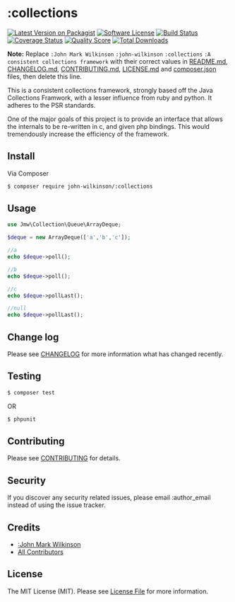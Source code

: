 # :collections

[![Latest Version on Packagist][ico-version]][link-packagist]
[![Software License][ico-license]](LICENSE.md)
[![Build Status][ico-travis]][link-travis]
[![Coverage Status][ico-scrutinizer]][link-scrutinizer]
[![Quality Score][ico-code-quality]][link-code-quality]
[![Total Downloads][ico-downloads]][link-downloads]

**Note:** Replace ```:John Mark Wilkinson``` ```:john-wilkinson``` ```:collections``` ```:A consistent collections framework``` with their correct values in [README.md](README.md), [CHANGELOG.md](CHANGELOG.md), [CONTRIBUTING.md](CONTRIBUTING.md), [LICENSE.md](LICENSE.md) and [composer.json](composer.json) files, then delete this line.

This is a consistent collections framework, strongly based off the Java Collections Framwork, with a lesser influence from ruby and python. It adheres to the PSR standards.

One of the major goals of this project is to provide an interface that allows the internals to be re-written in c, and given php bindings. This would tremendously increase the efficiency of the framework.

## Install

Via Composer

``` bash
$ composer require john-wilkinson/:collections
```

## Usage



``` php
use Jmw\Collection\Queue\ArrayDeque;

$deque = new ArrayDeque(['a','b','c']);

//a
echo $deque->poll();

//b
echo $deque->poll();

//c
echo $deque->pollLast();

//null
echo $deque->pollLast();
```

## Change log

Please see [CHANGELOG](CHANGELOG.md) for more information what has changed recently.

## Testing

``` bash
$ composer test
```

OR

``` bash
$ phpunit
```

## Contributing

Please see [CONTRIBUTING](CONTRIBUTING.md) for details.

## Security

If you discover any security related issues, please email :author_email instead of using the issue tracker.

## Credits

- [:John Mark Wilkinson][link-author]
- [All Contributors][link-contributors]

## License

The MIT License (MIT). Please see [License File](LICENSE.md) for more information.

[ico-version]: https://img.shields.io/packagist/v/jwilkinson/collections.svg?style=flat-square
[ico-license]: https://img.shields.io/badge/license-MIT-brightgreen.svg?style=flat-square
[ico-travis]: https://img.shields.io/travis/john-wilkinson/collections/master.svg?style=flat-square
[ico-scrutinizer]: https://img.shields.io/scrutinizer/coverage/g/thephpleague/:package_name.svg?style=flat-square
[ico-code-quality]: https://img.shields.io/scrutinizer/g/thephpleague/:package_name.svg?style=flat-square
[ico-downloads]: https://img.shields.io/packagist/dt/league/:package_name.svg?style=flat-square

[link-packagist]: https://packagist.org/packages/jwilkinson/collections
[link-travis]: https://travis-ci.org/john-wilkinson/collections
[link-scrutinizer]: https://scrutinizer-ci.com/g/thephpleague/:package_name/code-structure
[link-code-quality]: https://scrutinizer-ci.com/g/thephpleague/:package_name
[link-downloads]: https://packagist.org/packages/league/:package_name
[link-author]: https://github.com/:author_username
[link-contributors]: ../../contributors
